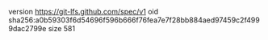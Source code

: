 version https://git-lfs.github.com/spec/v1
oid sha256:a0b59303f6d54696f596b666f76fea7e7f28bb884aed97459c2f4999dac2799e
size 581
